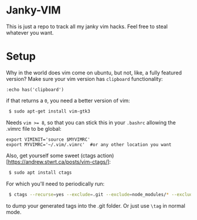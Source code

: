 # Janky-VIM
This is just a repo to track all my janky vim hacks. Feel free to steal whatever you want.

# Setup
Why in the world does vim come on ubuntu, but not, like, a fully featured version? Make sure your vim version has `clipboard` functionality:
```vim
:echo has('clipboard')
```
if that returns a `0`, you need a better version of vim:
```bash
 $ sudo apt-get install vim-gtk3
```

Needs `vim >= 8`, so that you can stick this in your `.bashrc` allowing the .vimrc file to be global:
```
export VIMINIT='source $MYVIMRC'
export MYVIMRC='~/.vim/.vimrc'  #or any other location you want
```


Also, get yourself some sweet (ctags action)[https://andrew.stwrt.ca/posts/vim-ctags/]:
```bash
 $ sudo apt install ctags
```
For which you'll need to periodically run:
```bash
 $ ctags --recurse=yes --exclude=.git --exclude=node_modules/* --exclude=venv/*
```
to dump your generated tags into the .git folder. Or just use `\tag` in normal mode.
